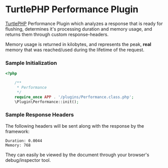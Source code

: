 TurtlePHP Performance Plugin
===
[TurtlePHP](https://github.com/onassar/TurtlePHP) Performance Plugin which analyzes a response that is ready for
flushing, determines it&#039;s processing duration and memory usage, and returns
them through custom response-headers.

Memory usage is returned in kilobytes, and represents the peak, **real** memory
that was reached/used during the lifetime of the request.

### Sample Initialization
``` php
<?php

    /**
     * Performance
     */
    require_once APP . '/plugins/Performance.class.php';
    \Plugin\Performance::init();

```

### Sample Response Headers
The following headers will be sent along with the response by the framework:

```
Duration: 0.0044
Memory: 768
```

They can easily be viewed by the document through your browser&#039;s
debug/inspector tool.

